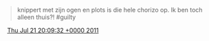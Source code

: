 > knippert met zijn ogen en plots is die hele chorizo op\. Ik ben toch alleen thuis?\! \#guilty

<img src="../../media/tweet.ico" width="12" /> [Thu Jul 21 20:09:32 +0000 2011](https://twitter.com/DromerDenker/status/94136951338303488)